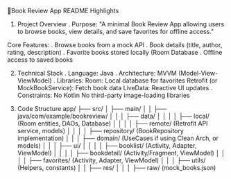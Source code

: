 📱Book Review App README Highlights
1. Project Overview
 . Purpose:
  "A minimal Book Review App allowing users to browse books, view details, and save favorites for offline access."

Core Features:
  . Browse books from a mock API
  . Book details (title, author, rating, description)
  . Favorite books stored locally (Room Database
  . Offline access to saved books

2. Technical Stack
   . Language: Java
   . Architecture: MVVM (Model-View-ViewModel)
   . Libraries:
       Room: Local database for favorites
       Retrofit (or MockBookService): Fetch book data
       LiveData: Reactive UI updates
   . Constraints:
       No Kotlin
       No third-party image-loading libraries

3. Code Structure
app/
├── src/
│   ├── main/
│   │   ├── java/com/example/bookreview/
│   │   │   ├── data/
│   │   │   │   ├── local/ (Room entities, DAOs, Database)
│   │   │   │   ├── remote/ (Retrofit API service, models)
│   │   │   │   ├── repository/ (BookRepository implementation)
│   │   │   ├── domain/ (UseCases if using Clean Arch, or models)
│   │   │   ├── ui/
│   │   │   │   ├── booklist/ (Activity, Adapter, ViewModel)
│   │   │   │   ├── bookdetail/ (Activity/Fragment, ViewModel)
│   │   │   │   ├── favorites/ (Activity, Adapter, ViewModel)
│   │   │   ├── utils/ (Helpers, constants)
│   │   ├── res/
│   │   │   ├── raw/ (mock_books.json)
